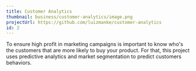 ```yaml
---
title: Customer Analytics
thumbnail: business/customer-analytics/image.png
projectUrl: https://github.com/luizmanke/customer-analytics
id: 2
---
```


To ensure high profit in marketing campaigns is important to know who's the customers that are more likely to buy your product. For that, this project uses predictive analytics and market segmentation to predict customers behaviors.
